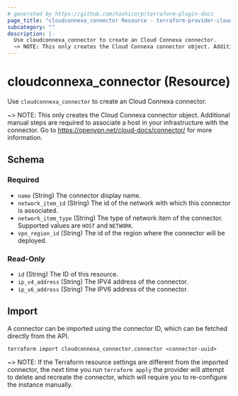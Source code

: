 ```yaml
---
# generated by https://github.com/hashicorp/terraform-plugin-docs
page_title: "cloudconnexa_connector Resource - terraform-provider-cloudconnexa"
subcategory: ""
description: |-
  Use cloudconnexa_connector to create an Cloud Connexa connector.
  ~> NOTE: This only creates the Cloud Connexa connector object. Additional manual steps are required to associate a host in your infrastructure with the connector. Go to https://openvpn.net/cloud-docs/connector/ for more information.
---
```


# cloudconnexa_connector (Resource)

Use `cloudconnexa_connector` to create an Cloud Connexa connector.

~> NOTE: This only creates the Cloud Connexa connector object. Additional manual steps are required to associate a host in your infrastructure with the connector. Go to https://openvpn.net/cloud-docs/connector/ for more information.



<!-- schema generated by tfplugindocs -->
## Schema

### Required

- `name` (String) The connector display name.
- `network_item_id` (String) The id of the network with which this connector is associated.
- `network_item_type` (String) The type of network item of the connector. Supported values are `HOST` and `NETWORK`.
- `vpn_region_id` (String) The id of the region where the connector will be deployed.

### Read-Only

- `id` (String) The ID of this resource.
- `ip_v4_address` (String) The IPV4 address of the connector.
- `ip_v6_address` (String) The IPV6 address of the connector.

## Import

A connector can be imported using the connector ID, which can be fetched directly from the API.

```
terraform import cloudconnexa_connector.connector <connector-uuid>
```

~> NOTE: If the Terraform resource settings are different from the imported connector, the next time you run `terraform apply` the provider will attempt to delete and recreate the connector, which will require you to re-configure the instance manually.